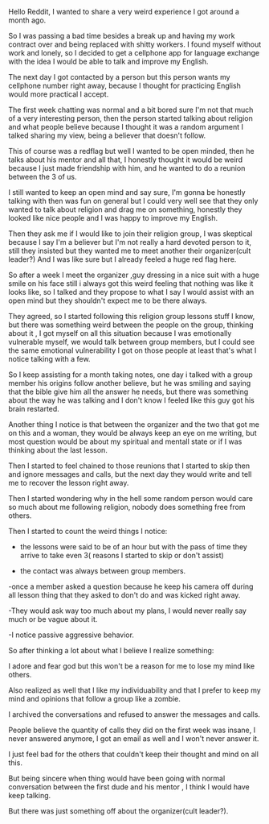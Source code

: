 Hello Reddit, I wanted to share a very weird experience I got around a month ago.

So I was passing a bad time besides a break up and having my work contract over and being replaced with shitty workers.
I found myself without work and lonely, so I decided to get a cellphone app for language exchange with the idea I would be able to talk and improve my English.

The next day I got contacted by a person but this person wants my cellphone number right away, because I thought for practicing English would more practical I accept.

The first week chatting was normal and a bit bored sure I'm not that much of a very interesting person, then the person started talking about religion and what people believe because I thought it was a random argument I talked sharing my view, being a believer that doesn't follow.

This of course was a redflag but well I wanted to be open minded, then he talks about his mentor and all that, I honestly thought it would be weird because I just made friendship with him, and he wanted to do a reunion between the 3 of us.

I still wanted to keep an open mind and say sure, I'm gonna be honestly talking with then was fun on general but I could very well see that they only wanted to talk about religion and drag me on something, honestly they looked like nice people and I was happy to improve my English.

Then they ask me if I would like to join their religion group, I was skeptical because I say I'm a believer but I'm not really a hard devoted person to it, still they insisted but they wanted me to meet another their organizer(cult leader?) And I was like sure but I already feeled a huge red flag here.

So after a week I meet the organizer ,guy dressing in a nice suit with a huge smile on his face still i always got this weird feeling that nothing was like it looks like, so I talked and they propose to what I say I would assist with an open mind but they shouldn't expect me to be there always.

They agreed, so I started following this religion group lessons stuff I know, but there was something weird between the people on the group, thinking about it , I got myself on all this situation because I was emotionally vulnerable myself, we would talk between group members, but I could see the same emotional vulnerability I got on those people at least that's what I notice talking with a few.

So I keep assisting for a month taking notes, one day i talked with a group member his origins follow another believe, but he was smiling and saying that the bible give him all the answer he needs, but there was something about the way he was talking and I don't know I feeled like this guy got his brain restarted.

Another thing I notice is that between the organizer and the two that got me on this and a woman, they would be always keep an eye on me writing, but most question would be about my spiritual and mentall state or if I was thinking about the last lesson.

Then I started to feel chained to those reunions that I started to skip then and ignore messages and calls, but the next day they would write and tell me to recover the lesson right away.

Then I started wondering why in the hell some random person would care so much about me following religion, nobody does something free from others.

Then I started to count the weird things I notice:

- the lessons were said to be of an hour but with the pass of time they arrive to take even 3( reasons I started to skip or don't assist)

- the contact was always between group members.

-once a member asked a question because he keep his camera off during all lesson thing that they asked to don't do and was kicked right away.

-They would ask way too much about my plans, I would never really say much or be vague about it.

-I notice passive aggressive behavior.

So after thinking a lot about what I believe I realize something:

I adore and fear god but this won't be a reason for me to lose my mind like others.

Also realized as well that I like my individuability and that I prefer to keep my mind and opinions that follow a group like a zombie.

I archived the conversations and refused to answer the messages and calls.

People believe the quantity of calls they did on the first week was insane, I never answered anymore, I got an email as well and I won't never answer it.

I just feel bad for the others that couldn't keep their thought and mind on all this.

But being sincere when thing would have been going with normal conversation between the first dude and his mentor , I think I would have keep talking.

But there was just something off about the organizer(cult leader?).